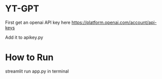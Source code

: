# YT-GPT
First get an openai API key here https://platform.openai.com/account/api-keys

Add it to apikey.py

# How to Run
streamlit       run app.py in terminal
